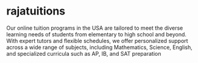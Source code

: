 # rajatuitions
Our online tuition programs in the USA are tailored to meet the diverse learning needs of students from elementary to high school and beyond. With expert tutors and flexible schedules, we offer personalized support across a wide range of subjects, including Mathematics, Science, English, and specialized curricula such as AP, IB, and SAT preparation
